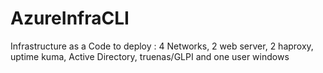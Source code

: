 # AzureInfraCLI
Infrastructure as a Code to deploy : 4 Networks,  2 web server, 2 haproxy, uptime kuma, Active Directory, truenas/GLPI and one user windows
